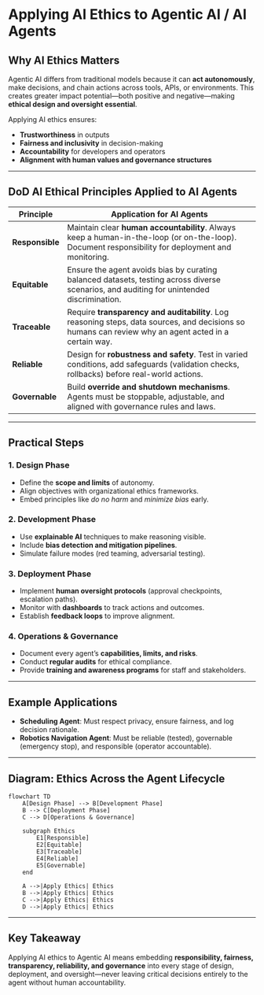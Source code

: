 # Applying AI Ethics to Agentic AI / AI Agents

## Why AI Ethics Matters
Agentic AI differs from traditional models because it can **act autonomously**, make decisions, and chain actions across tools, APIs, or environments. This creates greater impact potential—both positive and negative—making **ethical design and oversight essential**.

Applying AI ethics ensures:
- **Trustworthiness** in outputs  
- **Fairness and inclusivity** in decision-making  
- **Accountability** for developers and operators  
- **Alignment with human values and governance structures**  

---

## DoD AI Ethical Principles Applied to AI Agents

| Principle      | Application for AI Agents |
|----------------|----------------------------|
| **Responsible** | Maintain clear **human accountability**. Always keep a human-in-the-loop (or on-the-loop). Document responsibility for deployment and monitoring. |
| **Equitable**  | Ensure the agent avoids bias by curating balanced datasets, testing across diverse scenarios, and auditing for unintended discrimination. |
| **Traceable**  | Require **transparency and auditability**. Log reasoning steps, data sources, and decisions so humans can review why an agent acted in a certain way. |
| **Reliable**   | Design for **robustness and safety**. Test in varied conditions, add safeguards (validation checks, rollbacks) before real-world actions. |
| **Governable** | Build **override and shutdown mechanisms**. Agents must be stoppable, adjustable, and aligned with governance rules and laws. |

---

## Practical Steps

### 1. **Design Phase**
- Define the **scope and limits** of autonomy.  
- Align objectives with organizational ethics frameworks.  
- Embed principles like *do no harm* and *minimize bias* early.  

### 2. **Development Phase**
- Use **explainable AI** techniques to make reasoning visible.  
- Include **bias detection and mitigation pipelines**.  
- Simulate failure modes (red teaming, adversarial testing).  

### 3. **Deployment Phase**
- Implement **human oversight protocols** (approval checkpoints, escalation paths).  
- Monitor with **dashboards** to track actions and outcomes.  
- Establish **feedback loops** to improve alignment.  

### 4. **Operations & Governance**
- Document every agent’s **capabilities, limits, and risks**.  
- Conduct **regular audits** for ethical compliance.  
- Provide **training and awareness programs** for staff and stakeholders.  

---

## Example Applications
- **Scheduling Agent**: Must respect privacy, ensure fairness, and log decision rationale.  
- **Robotics Navigation Agent**: Must be reliable (tested), governable (emergency stop), and responsible (operator accountable).  

---

## Diagram: Ethics Across the Agent Lifecycle

```mermaid
flowchart TD
    A[Design Phase] --> B[Development Phase]
    B --> C[Deployment Phase]
    C --> D[Operations & Governance]

    subgraph Ethics
        E1[Responsible]
        E2[Equitable]
        E3[Traceable]
        E4[Reliable]
        E5[Governable]
    end

    A -->|Apply Ethics| Ethics
    B -->|Apply Ethics| Ethics
    C -->|Apply Ethics| Ethics
    D -->|Apply Ethics| Ethics
```

---

## Key Takeaway
Applying AI ethics to Agentic AI means embedding **responsibility, fairness, transparency, reliability, and governance** into every stage of design, deployment, and oversight—never leaving critical decisions entirely to the agent without human accountability.

